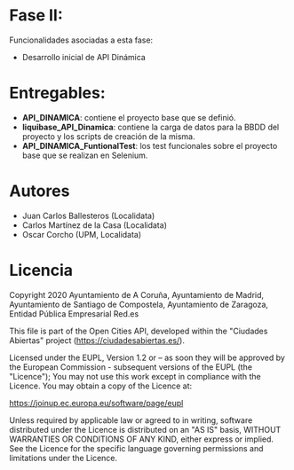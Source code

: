 
# Fase II:
Funcionalidades asociadas a esta fase:

 - Desarrollo inicial de API Dinámica

# Entregables:

- **API_DINAMICA**: contiene el proyecto base que se definió.
- **liquibase_API_Dinamica**: contiene la carga de datos para la BBDD del proyecto y los scripts de creación de la misma.
- **API_DINAMICA_FuntionalTest**: los test funcionales sobre el proyecto base que se realizan en Selenium.
  
# Autores
 - Juan Carlos Ballesteros (Localidata)
 - Carlos Martínez de la Casa (Localidata)
 - Oscar Corcho (UPM, Localidata)

# Licencia
Copyright 2020 Ayuntamiento de A Coruña, Ayuntamiento de Madrid, Ayuntamiento de Santiago de Compostela, Ayuntamiento de Zaragoza, Entidad Pública Empresarial Red.es

This file is part of the Open Cities API, developed within the "Ciudades Abiertas" project (https://ciudadesabiertas.es/).

Licensed under the EUPL, Version 1.2 or – as soon they will be approved by the European Commission - subsequent versions of the EUPL (the "Licence");
You may not use this work except in compliance with the Licence.
You may obtain a copy of the Licence at:

https://joinup.ec.europa.eu/software/page/eupl

Unless required by applicable law or agreed to in writing, software distributed under the Licence is distributed on an "AS IS" basis,
WITHOUT WARRANTIES OR CONDITIONS OF ANY KIND, either express or implied.
See the Licence for the specific language governing permissions and limitations under the Licence.